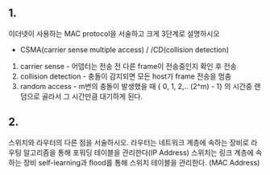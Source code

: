 ## 1.

이더넷이 사용하는 MAC protocol을 서술하고 크게 3단계로 설명하시오

-   CSMA(carrier sense multiple access) / /CD(collision detection)

1. carrier sense - 어뎁터는 전송 전 다른 frame이 전송중인지 확인 후 전송
2. collision detection - 충돌이 감지되면 모든 host가 frame 전송을 멈춤
3. random access - m번의 충돌이 발생했을 때 { 0, 1, 2,.. (2^m) - 1} 의 시간중 랜덤으로 골라서 그 시간만큼 대기하게 된다.

## 2.

스위치와 라우터의 다른 점을 서술하시오.
라우터는 네트워크 계층에 속하는 장비로 라우팅 알고리즘을 통해 포워딩 테이블을 관리한다(IP Address) 스위치는 링크 계층에 속하는 장비 self-learning과 flood를 통해 스위치 테이블을 관리한다. (MAC Address)
